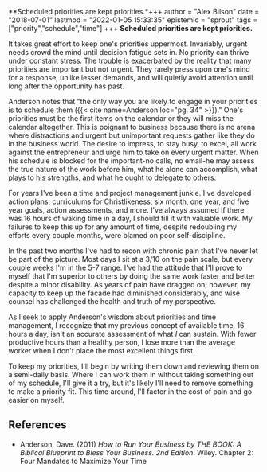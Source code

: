 **Scheduled priorities are kept priorities.*+++
author = "Alex Bilson"
date = "2018-07-01"
lastmod = "2022-01-05 15:33:35"
epistemic = "sprout"
tags = ["priority","schedule","time"]
+++
**Scheduled priorities are kept priorities.**

It takes great effort to keep one's priorities uppermost.  Invariably, urgent needs crowd the mind until decision fatigue sets in. No priority can thrive under constant stress. The trouble is exacerbated by the reality that many priorities are important but not urgent. They rarely press upon one's mind for a response, unlike lesser demands, and will quietly avoid attention until long after the opportunity has past.

Anderson notes that "the only way you are likely to engage in your priorities is to schedule them ({{< cite name=Anderson loc="pg. 34" >}})." One's priorities must be the first items on the calendar or they will miss the calendar altogether. This is poignant to business because there is no arena where distractions and urgent but unimportant requests gather like they do in the business world. The desire to impress, to stay busy, to excel, all work against the entrepreneur and urge him to take on every urgent matter. When his schedule is blocked for the important-no calls, no email-he may assess the true nature of the work before him, what he alone can accomplish, what plays to his strengths, and what he ought to delegate to others.

For years I've been a time and project management junkie. I've developed action plans, curriculums for Christlikeness, six month, one year, and five year goals, action assessments, and more. I've always assumed if there was 16 hours of waking time in a day, I should fill it with valuable work. My failures to keep this up for any amount of time, despite redoubling my efforts every couple months, were blamed on poor self-discipline.

In the past two months I've had to recon with chronic pain that I've never let be part of the picture. Most days I sit at a 3/10 on the pain scale, but every couple weeks I'm in the 5-7 range. I've had the attitude that I'll prove to myself that I'm superior to others by doing the same work faster and better despite a minor disability. As years of pain have dragged on; however, my capacity to keep up the facade had diminished considerably, and wise counsel has challenged the health and truth of my perspective.

As I seek to apply Anderson's wisdom about priorities and time management, I recognize that my previous concept of available time, 16 hours a day, isn't an accurate assessment of what _I_ can sustain. With fewer productive hours than a healthy person, I lose more than the average worker when I don't place the most excellent things first.

To keep my priorities, I'll begin by writing them down and reviewing them on a semi-daily basis. Where I can work them in without taking something out of my schedule, I'll give it a try, but it's likely I'll need to remove something to make a priority fit. This time around, I'll factor in the cost of pain and go easier on myself.

## References

- Anderson, Dave. (2011) _How to Run Your Business by THE BOOK: A Biblical Blueprint to Bless Your Business. 2nd Edition_. Wiley. Chapter 2: Four Mandates to Maximize Your Time

